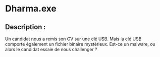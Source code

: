 # Dharma.exe

## Description :
Un candidat nous a remis son CV sur une clé USB. Mais la clé USB comporte également un fichier binaire mystérieux. Est-ce un malware, ou alors le candidat essaie de nous challenger ?